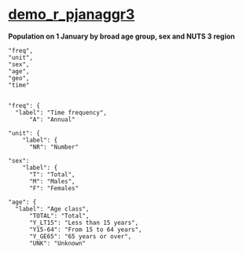 # [demo_r_pjanaggr3](https://ec.europa.eu/eurostat/en/web/main/search/-/search/dataset?_estatsearchportlet_WAR_estatsearchportlet_INSTANCE_bHVzuvn1SZ8J_pageNumber=1&_estatsearchportlet_WAR_estatsearchportlet_INSTANCE_bHVzuvn1SZ8J_pageSize=11&_estatsearchportlet_WAR_estatsearchportlet_INSTANCE_bHVzuvn1SZ8J_text=nama_10r_2gdp&p_auth=2ajAsrQp&text=demo_r_pjanaggr3)

**Population on 1 January by broad age group, sex and NUTS 3 region**


    "freq",
    "unit",
    "sex",
    "age",
    "geo",
    "time"


    "freq": {
      "label": "Time frequency",
          "A": "Annual"

	"unit": {
        "label": {
          "NR": "Number"

    "sex":
        "label": {
          "T": "Total",
          "M": "Males",
          "F": "Females"

    "age": {
      "label": "Age class",
          "TOTAL": "Total",
          "Y_LT15": "Less than 15 years",
          "Y15-64": "From 15 to 64 years",
          "Y_GE65": "65 years or over",
          "UNK": "Unknown"
